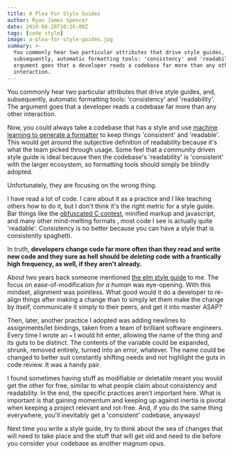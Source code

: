 ```yaml
---
title: A Plea For Style Guides
author: Ryan James Spencer
date: 2019-08-28T10:16:00Z
tags: [code style]
image: a-plea-for-style-guides.jpg
summary: >-
  You commonly hear two particular attributes that drive style guides, and,
  subsequently, automatic formatting tools: 'consistency' and 'readability'. The
  argument goes that a developer reads a codebase far more than any other
  interaction.
---
```


You commonly hear two particular attributes that drive style guides, and,
subsequently, automatic formatting tools: 'consistency' and 'readability'. The
argument goes that a developer reads a codebase far more than any other
interaction.

Now, you could always take a codebase that has a style and use [machine learning
to generate a formatter](https://github.com/antlr/codebuff) to keep things
'consistent' and 'readable'. This would get around the subjective definition of
readability because it's what the team picked through usage. Some feel that a
community driven style guide is ideal because then the codebase's 'readability'
is 'consistent' with the larger ecosystem, so formatting tools should simply be
blindly adopted.

Unfortunately, they are focusing on the wrong thing.

I have read a lot of code. I care about it as a practice and I like teaching
others how to do it, but I don't think it's the right metric for a style guide.
Bar things like the [obfuscated C contest](https://www.ioccc.org/), minified
markup and javascript, and many other mind-melting formats , most code I see is
actually quite 'readable'. Consistency is no better because you can have a style
that is consistently spaghetti.

In truth, **developers change code far more often than they read and write new
code and they sure as hell should be _deleting_ code with a frantically high
frequency, as well, if they aren't already.**

About two years back someone mentioned [the elm style
guide](https://elm-lang.org/docs/style-guide) to me. The focus on
ease-of-modification _for a human_ was eye-opening. With this mindset, alignment
was pointless. What good would it do a developer to re-align things after making
a change than to simply let them make the change by itself, communicate it
simply to their peers, and get it into master ASAP?

Then, later, another practice I adopted was adding newlines to assignments/let
bindings, taken from a team of brilliant software engineers. Every time I wrote
an `=` I would hit enter, allowing the name of the thing and its guts to be
distinct. The contents of the variable could be expanded, shrunk, removed
entirely, turned into an error, whatever. The name could be changed to better
suit constantly shifting needs and not highlight the guts in code review. It was
a handy pair.

I found sometimes having stuff as modifiable or deletable meant you would get
the other for free, similar to what people claim about consistency and
readability. In the end, the specific practices aren't important here. What is
important is that gaining momentum and keeping up against inertia is pivotal
when keeping a project relevant and rot-free. And, if you do the same thing
everywhere, you'll inevitably get a 'consistent' codebase, anyways!

Next time you write a style guide, try to think about the sea of changes that
will need to take place and the stuff that will get old and need to die before
you consider your codebase as another magnum opus.

